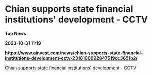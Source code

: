 # Chian supports state financial institutions' development - CCTV
**Top News**

**2023-10-31 11:19**

**https://www.ainvest.com/news/chian-supports-state-financial-institutions-development-cctv-2310100092847519cc3651b2/**

Chian supports state financial institutions' development - CCTV